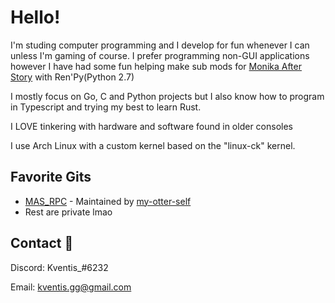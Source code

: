 
# Hello!

I'm studing computer programming and I develop for fun whenever I can unless I'm gaming of course. 
I prefer programming non-GUI applications however I have had some fun helping make sub mods for [Monika After Story](https://github.com/Monika-After-Story/MonikaModDev) with Ren'Py(Python 2.7)

I mostly focus on Go, C and Python projects but I also know how to program in Typescript and trying my best to learn Rust.

I LOVE tinkering with hardware and software found in older consoles

I use Arch Linux with a custom kernel based on the "linux-ck" kernel.

## Favorite Gits

- [MAS_RPC](https://github.com/ImKventis/MONRPC) - Maintained by [my-otter-self](https://github.com/my-otter-self)
- Rest are private lmao

## Contact 🥥

Discord: Kventis_#6232

Email: kventis.gg@gmail.com

